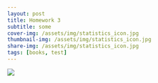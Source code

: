 ```yaml
---
layout: post
title: Homework 3
subtitle: some
cover-img: /assets/img/statistics_icon.jpg
thumbnail-img: /assets/img/statistics_icon.jpg
share-img: /assets/img/statistics_icon.jpg
tags: [books, test]
---
```









![](/assets/GIF/Homework3GIF.gif)
